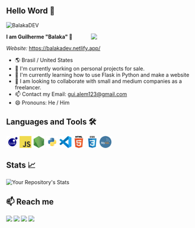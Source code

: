 ## Hello Word 👋

<p align="left"> <img src="https://komarev.com/ghpvc/?username=BalakaDEV" alt="BalakaDEV" /> </p>

<img align="right" width="275" src="https://media3.giphy.com/media/RMwgs5kZqkRyhF24KK/giphy.gif" />

**I am Guilherme "Balaka" 👤** <p>
*Website:* https://balakadev.netlify.app/
- 🌎 Brasil / United States
- 🔭 I'm currently working on personal projects for sale.
- 🌱 I'm currently learning how to use Flask in Python and make a website
- 👯 I am looking to collaborate with small and medium companies as a freelancer. 
- 📫 Contact my Email: gui.alem123@gmail.com
- 😄 Pronouns: He / Him 

## **Languages and Tools 🛠️** 

<img height="32" src="https://raw.githubusercontent.com/github/explore/80688e429a7d4ef2fca1e82350fe8e3517d3494d/topics/lua/lua.png"></code>
<img height="32" src="https://raw.githubusercontent.com/github/explore/80688e429a7d4ef2fca1e82350fe8e3517d3494d/topics/javascript/javascript.png"></code>
<img height="32" src="https://raw.githubusercontent.com/github/explore/80688e429a7d4ef2fca1e82350fe8e3517d3494d/topics/nodejs/nodejs.png"></code>
<img height="32" src="https://raw.githubusercontent.com/github/explore/80688e429a7d4ef2fca1e82350fe8e3517d3494d/topics/python/python.png"></code>
<img height="32" src="https://raw.githubusercontent.com/github/explore/80688e429a7d4ef2fca1e82350fe8e3517d3494d/topics/visual-studio-code/visual-studio-code.png"></code>
<img height="32" src="https://raw.githubusercontent.com/github/explore/80688e429a7d4ef2fca1e82350fe8e3517d3494d/topics/html/html.png"></code>
<img height="32" src="https://raw.githubusercontent.com/github/explore/80688e429a7d4ef2fca1e82350fe8e3517d3494d/topics/css/css.png"></code>
<img height="32" src="https://raw.githubusercontent.com/sachinverma53121/sachinverma53121/master/icons/mysql.png"></code>

## **Stats 📈**
![Your Repository's Stats](https://github-readme-stats.vercel.app/api?username=BalakaDEV&theme=tokyonight&show_icons=true)

<p>

## 📫 **Reach me**
 
<div> 
  <a href="https://www.youtube.com/channel/UCHA_fmzeUZuE-iGbgI3VkRQ" target="_blank"><img src="https://img.shields.io/badge/YouTube-FF0000?style=for-the-badge&logo=youtube&logoColor=white" target="_blank"></a>
  <a href="https://www.instagram.com/gui_alem/" target="_blank"><img src="https://img.shields.io/badge/-Instagram-%23E4405F?style=for-the-badge&logo=instagram&logoColor=white" target="_blank"></a>
 	<a href="https://www.twitch.tv/balakadev" target="_blank"><img src="https://img.shields.io/badge/Twitch-9146FF?style=for-the-badge&logo=twitch&logoColor=white" target="_blank"></a>
   <a href="https://discordapp.com/users/746670069903261696/" target="_blank"><img src="https://img.shields.io/badge/Discord-Balaka%239918-7289DA?logo=Discord&style=for-the-badge" target="_blank"></a>
